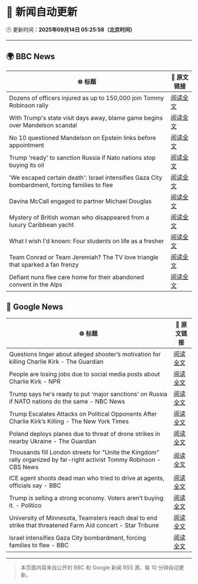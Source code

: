 # 🧠 新闻自动更新

🕒 更新时间：**2025年09月14日 05:25:58（北京时间）**

---

## 🌍 BBC News

| 🌐 标题 | 🔗 原文链接 |
|--------|-------------|
| Dozens of officers injured as up to 150,000 join Tommy Robinson rally | [阅读全文](https://www.bbc.com/news/articles/cwydezxl0xlo?at_medium=RSS&at_campaign=rss) |
| With Trump's state visit days away, blame game begins over Mandelson scandal | [阅读全文](https://www.bbc.com/news/articles/cp8j2d5xm78o?at_medium=RSS&at_campaign=rss) |
| No 10 questioned Mandelson on Epstein links before appointment | [阅读全文](https://www.bbc.com/news/articles/cn82rdmzr20o?at_medium=RSS&at_campaign=rss) |
| Trump 'ready' to sanction Russia if Nato nations stop buying its oil | [阅读全文](https://www.bbc.com/news/articles/c62zxp1y5lwo?at_medium=RSS&at_campaign=rss) |
| 'We escaped certain death': Israel intensifies Gaza City bombardment, forcing families to flee | [阅读全文](https://www.bbc.com/news/articles/c20v15j9l3wo?at_medium=RSS&at_campaign=rss) |
| Davina McCall engaged to partner Michael Douglas | [阅读全文](https://www.bbc.com/news/articles/cwynd9v6zl3o?at_medium=RSS&at_campaign=rss) |
| Mystery of British woman who disappeared from a luxury Caribbean yacht | [阅读全文](https://www.bbc.com/news/articles/c4g2zv1px7jo?at_medium=RSS&at_campaign=rss) |
| What I wish I'd known: Four students on life as a fresher | [阅读全文](https://www.bbc.com/news/articles/ce801vd85q0o?at_medium=RSS&at_campaign=rss) |
| Team Conrad or Team Jeremiah? The TV love triangle that sparked a fan frenzy | [阅读全文](https://www.bbc.com/news/articles/cvgr8xy5dlro?at_medium=RSS&at_campaign=rss) |
| Defiant nuns flee care home for their abandoned convent in the Alps | [阅读全文](https://www.bbc.com/news/articles/c5y8r2gk0vyo?at_medium=RSS&at_campaign=rss) |

## 📰 Google News

| 🌐 标题 | 🔗 原文链接 |
|--------|-------------|
| Questions linger about alleged shooter’s motivation for killing Charlie Kirk - The Guardian | [阅读全文](https://news.google.com/rss/articles/CBMimwFBVV95cUxOVzhqQXNCVWozeWpRWVMyOVhLYUR6T2Y5Q21NRjNGRmdlaWYtaGVjczUwYXJ0NTZhT2ZsaVVBbnlsc1hudUFCYUZ6bGZvZEQzUkkxR3hmaWpWZ1U5UXNWMC1STWlaZWFQVlE2Y3NnS3gtdGRFaXoxVl9EUmd2a2c3NVQyNHJ2d3gyMTR2b2JUS09VMWx5amsxZExSWQ?oc=5) |
| People are losing jobs due to social media posts about Charlie Kirk - NPR | [阅读全文](https://news.google.com/rss/articles/CBMingFBVV95cUxNYkpBZzFyM1lfcGJDUmhHSUFoSzhITFNiVm0xclkyd05SMkZjV2pJR0J6RjNKTjBVSlNrUy1mZ3BfbERxTFk4RUpyTGVBQ2FvUU1BcUNsNGp2TmY1dm5EQ0ZXWFpxZkgzc3hNMEFCNWVkWWZRdTNLenZRaFVXUlZaQ0Q2aG1sRG9MZUwtLXM1c3FhSFNVbEU3cC1EM1pkUQ?oc=5) |
| Trump says he's ready to put 'major sanctions' on Russia if NATO nations do the same - NBC News | [阅读全文](https://news.google.com/rss/articles/CBMisAFBVV95cUxNdjVhU240U0VHTHJOeFZGT0luNGNOQzl1eDlJeDd2ZTY2c0IzNmtJNDBHWmVaekFYb01ULW4waE52VnRYRVFRbk42ekRzd3ZFaEV1LWJHeXBLUEVqaHh6MUdTbndHVm9rTlFZc3czcFVpVExzNEpESU9aVmVRdUl6WFM4VGdBMm5hSUxxYlZIZWk0c0E0dVU2TnV3ZVNkTmZFcjIteTNvc0I3YVRYbVVJYtIBVkFVX3lxTE94aTE1LUx0clgzRWhzTkhwZjgtRjdVMG15MXpsZXBKYmdPMXByQlJfNEhpZUZ1RTUzRHoxOGI2akZVX3UwdWs0a0MwUGVWRk92TXp5Q1FB?oc=5) |
| Trump Escalates Attacks on Political Opponents After Charlie Kirk’s Killing - The New York Times | [阅读全文](https://news.google.com/rss/articles/CBMiigFBVV95cUxNbGZ6Uk55Ylo2bzBWSFlIbXB3T1NGeWp6di1IeUVDR1A3ZFM0dy1VU3k3RFQwbzUyQWlqMXc2NXVQSllyRVR0VXJLOG84VEltSGpYeGpNYkpMSjA5SU94UnYwemhwZmlFcXdtRW5qbHNuY19OT19GSVMwOXkwc3M1Y1NNVXg3aDdubkE?oc=5) |
| Poland deploys planes due to threat of drone strikes in nearby Ukraine - The Guardian | [阅读全文](https://news.google.com/rss/articles/CBMitwFBVV95cUxQVU9GX2IzdE0xcjVRU3dsQ0UtdTZ5YnFxSVV2N2tqTThQbW5COWYtcy1XcTFqM3JZblpZZExqQ2VIeGFmQ1llNTFxdWlMSW1RU0tkSlVSbmRRNTBwWkl0NVpxRVFGZFZmZkFGTmd3S3RwYlZ2b0FXZExfb1RwbFBJZ0xwczdZSy1KdUJVYTJmVlBCMzVHdkJYVGpDWG1QYmprSnFxRFZUT0tfamtYTzh1VC1nMmFDTEU?oc=5) |
| Thousands fill London streets for "Unite the Kingdom" rally organized by far-right activist Tommy Robinson - CBS News | [阅读全文](https://news.google.com/rss/articles/CBMiqwFBVV95cUxOOHNEZnJ1bTZ3WFJDRWZfcDA2TF9xOENULXFnVHhNZ3JFcUQtZ0tUZ3JHTGdqc3cxa1VnbnVRZzd4M05LaUNjRTk4cWc2aG1IZTl6RUN0aXA4amZqOF80TTJKVEJGb0EzYlhZZFpiNmYwMkZhbi1PaS1LYlhjbXlCWUh2LVFHT09xSlZLWEFqM1NOdW00UHIwSVVrYUU2a2RNbU5fTFVoMTdoOEXSAbABQVVfeXFMTjJRXzZ2V1FQbFN2aHJ4VWx5azhXSnhOUDBtbk1GRzByV1E4a3ZIQUhkMHQ2UW44VUFYNDI2cU44UldqVGpMY3BDb2VPT1ZOdWRUaFlFRDNiX3g0Tmh6WnQ2cVotQ3pYZU9HaTZiblg0Z19ZUkNCRFZRN3NPTGczX2hCVE9UbTFKQVdFbzlkTGtQMF9Uc2NOc0dkV3pGME5NbkNGbEFYS0RKV2Rpb2hZcGI?oc=5) |
| ICE agent shoots dead man who tried to drive at agents, officials say - BBC | [阅读全文](https://news.google.com/rss/articles/CBMiWkFVX3lxTE54T1JCQXlOeDZCZEdZT3RUYkhHbm5ZN0NKQk9tYkdJM0x5M0hxN2hJckFHV05IZ0F1ZUtpRmxxZUNTT05wc2VIMnZmZC1QOEtCNHFNV3hnYXdBd9IBX0FVX3lxTE1BUXNBMTZzMmNqcEZKWFdVUGQ5NU8zeGdUOWpsLVM1cC1Bb2poUGdTZ0c1UWJIcTQwTHBYYkV3MUZoRTVxSVRFeUdNRFp5bElCd2Vqb1lKX1poZVpIUVI4?oc=5) |
| Trump is selling a strong economy. Voters aren’t buying it. - Politico | [阅读全文](https://news.google.com/rss/articles/CBMiqgFBVV95cUxPZ041ZTlWRTR3Z0xrRWlEUmIyY0c5UW8yMHdRSDZrWTNRSmp5Zm1zRHdQNjlwa1ZaaFEzTzZmY2VDTXhHbEhJcHh1WmxxRm9raWIzdldOZW5ndU1ZbFhjSHRsNU14M3hLQkVEUnVJbkJjcTJkNnFIb01Za2czNnhWY29vSnRpcjZvY3B5eXN6X2xkLXFnYldaS0NFRXhNWEk0dk5PMTVwTHpQUQ?oc=5) |
| University of Minnesota, Teamsters reach deal to end strike that threatened Farm Aid concert - Star Tribune | [阅读全文](https://news.google.com/rss/articles/CBMixAFBVV95cUxOOTBaLWdKb2czYnJJUm5RVG9OODlYVVZ2U2lnYlRjR2NRejBNaTJGZlJtREtuTXozVUhUX01IZ1dua3lDam1EU21tSkF2NTBvRlBseWFqaXl4cmpqZ182RFZvOG9wZXBScm51Xzk0eVBaN0NHbm9vOHRMVXZ4NFdNbWw5NUMxcUFraXFvUFJUS2d4d1NVSUtWN010LWYtUmFXN1VzRjQydHZIdlQtSWkzVVp5eEJlUy13ZVVleWZpZEtZTS12?oc=5) |
| Israel intensifies Gaza City bombardment, forcing families to flee - BBC | [阅读全文](https://news.google.com/rss/articles/CBMiWkFVX3lxTE9LT2VKd1l2WXBwUTJoSksyYXpRVlpyLVFXTDA4bU9YWW5MZHVfdS0zMkRkdDlLQnZ6YXQ3TU9HUEVFZ2ZhUUJacWxOSmJJNnQ4R0lXWnNBalp6QdIBX0FVX3lxTE9pUDFoOXNRdERXOVhpYlBDWk5YMURFRjg5bEwtbHA0bTFyc0Vva3AwaWxRYnFWS3ZJQktpbjN6cmdUd1JlR3cwZVE2d29ubHVRczBhR3hqWFFGbkl2WHBv?oc=5) |

---
> 本页面内容来自公开的 BBC 和 Google 新闻 RSS 源，每 10 分钟自动更新。